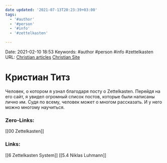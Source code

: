 ```yaml
---
date updated: '2021-07-13T20:23:39+03:00'
tags:
  - '#author'
  - '#person'
  - '#info'
  - '#zettelkasten'

---
```


Date:				 2021-02-10 18:53
Keywords:		#author #person #info #zettelkasten
URL:				[Christian articles](https://zettelkasten.de/authors/christian/) [Christian Site](https://christiantietze.de/)

# Кристиан Титз

Человек, о котором я узнал благодаря посту о Zettelkasten. Перейдя на его сайт, я увидел огромный список постов, которые были написаны лично им. Судя по всему, человек может о многом рассказать. И у него можно многому научиться.

### Zero-Links:

[[00 Zettelkasten]]

### Links:

[[6 Zettelkasten System]]
[[5.4 Niklas Luhmann]]
